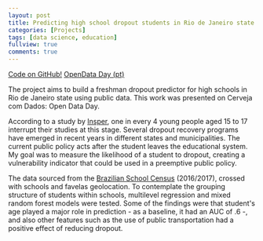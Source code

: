 ```yaml
---
layout: post
title: Predicting high school dropout students in Rio de Janeiro state
categories: [Projects]
tags: [data science, education]
fullview: true
comments: true
---
```


<a class="btn btn-default" href="https://github.com/fernandascovino/tcc_emap">Code on GitHub!</a> 
<a class="btn btn-default" href="https://docs.google.com/presentation/d/1vZwOeb8y5v3Ls1A6gzKOEhrAjd5TeHD_cRXEdmYGeRk/edit?usp=sharing">OpenData Day (pt)</a>

The project aims to build a freshman dropout predictor for high schools in Rio de Janeiro state using public data. This work was presented on Cerveja com Dados: Open Data Day.

According to a study by [Insper](http://gesta.org.br/wp-content/uploads/2017/09/Politicas-Publicas-para-reducao-do-abandono-e-evasao-escolar-de-jovens.pdf), one in every 4 young people aged 15 to 17 interrupt their studies at this stage. Several dropout recovery programs have emerged in recent years in different states and municipalities. The current public policy acts after the student leaves the educational system. My goal was to measure the likelihood of a student to dropout, creating a vulnerability indicator that could be used in a preemptive public policy. 

The data sourced from the [Brazilian School Census](http://portal.inep.gov.br/censo-escolar) (2016/2017), crossed with schools and favelas geolocation. To contemplate the grouping structure of students within schools, multilevel regression and mixed random forest models were tested. Some of the findings were that student's age played a major role in prediction - as a baseline, it had an AUC of .6 -, and also other features such as the use of public transportation had a positive effect of reducing dropout.
